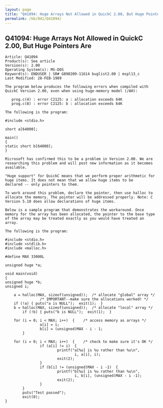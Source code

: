 ```yaml
---
layout: page
title: "Q41094: Huge Arrays Not Allowed in QuickC 2.00, But Huge Pointers Are"
permalink: /kb/041/Q41094/
---
```


## Q41094: Huge Arrays Not Allowed in QuickC 2.00, But Huge Pointers Are

	Article: Q41094
	Product(s): See article
	Version(s): 2.00
	Operating System(s): MS-DOS
	Keyword(s): ENDUSER | SR# G890209-11614 buglist2.00 | mspl13_c
	Last Modified: 28-FEB-1989
	
	The program below produces the following errors when compiled with
	QuickC Version 2.00, even when using huge-memory model (/AH):
	
	   prog.c(4) : error C2125: a : allocation exceeds 64K
	   prog.c(8) : error C2125: b : allocation exceeds 64K
	
	The following is the program:
	
	#include <stdio.h>
	
	short a[64000];
	
	main()
	{
	static short b[64000];
	}
	
	Microsoft has confirmed this to be a problem in Version 2.00. We are
	researching this problem and will post new information as it becomes
	available.
	
	"Huge support" for QuickC means that we perform proper arithmetic for
	huge items. It does not mean that we allow huge items to be
	declared -- only pointers to them.
	
	To work around this problem, declare the pointer, then use halloc to
	allocate the memory. The pointer will be addressed properly. Note: C
	Version 5.10 does allow declarations of huge items.
	
	Below is a sample program that demonstrates the workaround. Once
	memory for the array has been allocated, the pointer to the base type
	of the array may be treated exactly as you would have treated an
	array.
	
	The following is the program:
	
	#include <stdio.h>
	#include <stdlib.h>
	#include <malloc.h>
	
	#define MAX 33000L
	
	unsigned huge *a;
	
	void main(void)
	{
	unsigned huge *b;
	unsigned i;
	
	    a = halloc(MAX, sizeof(unsigned));  /* allocate "global" array */
	                /* IMPORTANT--make sure the allocations worked! */
	    if (!a) { puts("a is NULL");  exit(1);  }
	    b = halloc(MAX, sizeof(unsigned));  /* allocate "local" array */
	        if (!b) { puts("b is NULL");  exit(1);  }
	
	    for (i = 0; i < MAX; i++)  {    /* access memory as arrays */
	                a[i] = i;
	                b[i] = (unsigned)MAX - i - 1;
	        }
	
	    for (i = 0; i < MAX; i++)  {    /* check to make sure it's OK */
	                if (a[i] != i)  {
	                        printf("a[%u] is %u rather than %u\n",
	                                i, a[i], i);
	                        exit(2);
	                }
	                if (b[i] != (unsigned)MAX - i -1)  {
	                        printf("b[%u] is %u rather than %u\n",
	                                i, b[i], (unsigned)MAX - i -1);
	                        exit(2);
	                }
	        }
	        puts("Test passed");
	        exit(0);
	}
